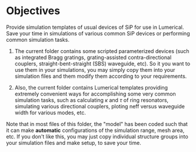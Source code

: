 # Objectives
Provide simulation templates of usual devices of SiP for use in Lumerical. Save your time in simulations of various common SiP devices or performing common simulation tasks.

1. The current folder  contains some scripted parameterized devices (such as integrated Bragg gratings, grating-assisted contra-directional couplers, straight-bent-straight (SBS) waveguide, etc). So it you want to use them in your simulations,  you may simply copy them into your simulation files and them modify them according to your requirements. 

3. Also, the current folder contains Lumerical templates providing extremely convenient ways for accomplishing some very common simulation tasks, such as calculating $\kappa$ and $\tau$ of ring resonators, simulating various directional couplers, ploting neff versus waveguide width for various modes, etc.

Note that in most files of this folder, the "model" has been coded such that it can make **automatic** configurations of the simulation range, mesh area, etc. If you don't like this, you may just copy individual structure groups into your simulation files and make setup, to save your time.


